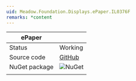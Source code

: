 ```yaml
---
uid: Meadow.Foundation.Displays.ePaper.IL0376F
remarks: *content
---
```


| ePaper  |             |
|---------|-------------|
| Status  | Working     |
| Source code        | [GitHub](https://github.com/WildernessLabs/Meadow.Foundation/tree/master/Source/Meadow.Foundation.Peripherals/Displays.ePaper)            |
| NuGet package      | ![NuGet](https://img.shields.io/nuget/v/Meadow.Foundation.Displays.ePaper.svg?label=NuGet)
| | |